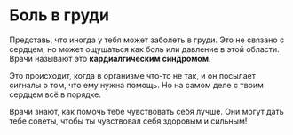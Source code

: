 # Боль в груди

Представь, что иногда у тебя может заболеть в груди. Это не связано с сердцем, но может ощущаться как боль или давление в этой области. Врачи называют это **кардиалгическим синдромом**.

Это происходит, когда в организме что-то не так, и он посылает сигналы о том, что ему нужна помощь. Но на самом деле с твоим сердцем всё в порядке.

Врачи знают, как помочь тебе чувствовать себя лучше. Они могут дать тебе советы, чтобы ты чувствовал себя здоровым и сильным!